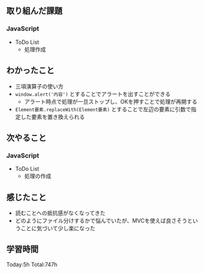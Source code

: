 ## 取り組んだ課題
### JavaScript
- ToDo List
  - 処理作成
## わかったこと
- 三項演算子の使い方
- `window.alert('内容')` とすることでアラートを出すことができる
  - アラート時点で処理が一旦ストップし、OKを押すことで処理が再開する
- `Element要素.replaceWith(Element要素)` とすることで左辺の要素に引数で指定した要素を置き換えられる
## 次やること
### JavaScript
- ToDo List
  - 処理の作成
## 感じたこと
- 読むことへの抵抗感がなくなってきた
- どのようにファイル分けするかで悩んでいたが、MVCを使えば良さそうということに気づいて少し楽になった
## 学習時間
Today:5h Total:747h